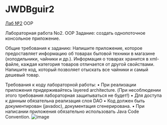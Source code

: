 # JWDBguir2
[Лаб №2](https://drive.google.com/file/d/1y9tyjeXoETFnRXTIth1lZcV-NTic6bEl/view?usp=sharing) OOP

Лабораторная работа No2. OOP
Задание: создать однопоточное консольное приложение.

Общие требования к заданию:
Напишите приложение, которое предоставляет информацию
об товарах бытовой техники в магазине (холодильники,
чайники и др.). Информация о товарах хранится в xml-файле,
каждая категория товаров отличается от другой свойствами.
Напишите код, который позволяет отыскать все чайники и
самый дешевый товар.

Требования к коду лабораторной работы:
• При реализации приложения придерживайтесь layered architecture. (При
несоблюдении этого требования лабораторная защитываться не будет!)
• Для доступа к данным обязательна реализация слоя DAO
• Код должен быть документирован (javadoc), документация сгенерирована.
• При написании приложения обязательно использовать Java Code Convention.
![image](https://user-images.githubusercontent.com/36825328/145719058-a49eb767-1e1d-461e-9161-3492aa71e863.png)
